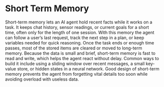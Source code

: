 # Short Term  Memory

Short-term memory lets an AI agent hold recent facts while it works on a task. It keeps chat history, sensor readings, or current goals for a short time, often only for the length of one session. With this memory the agent can follow a user’s last request, track the next step in a plan, or keep variables needed for quick reasoning. Once the task ends or enough time passes, most of the stored items are cleared or moved to long-term memory. Because the data is small and brief, short-term memory is fast to read and write, which helps the agent react without delay. Common ways to build it include using a sliding window over recent messages, a small key-value store, or hidden states in a neural network. Good design of short-term memory prevents the agent from forgetting vital details too soon while avoiding overload with useless data.